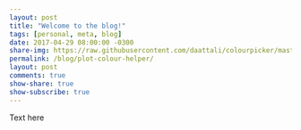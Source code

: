 ```yaml
---
layout: post
title: "Welcome to the blog!"
tags: [personal, meta, blog]
date: 2017-04-29 08:00:00 -0300
share-img: https://raw.githubusercontent.com/daattali/colourpicker/master/inst/img/plothelper-demo.png
permalink: /blog/plot-colour-helper/
layout: post
comments: true
show-share: true
show-subscribe: true
---
```

Text here
